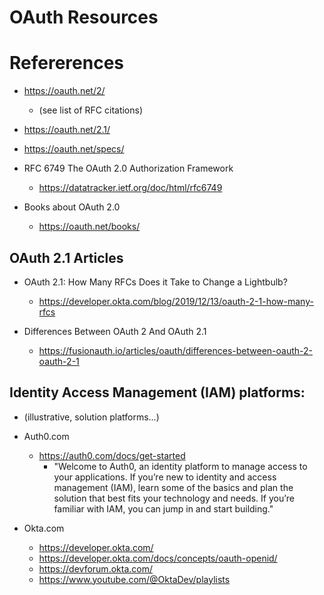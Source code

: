 
# OAuth Resources

# Refererences

- https://oauth.net/2/
  + (see list of RFC citations)

- https://oauth.net/2.1/

- https://oauth.net/specs/

- RFC 6749 The OAuth 2.0 Authorization Framework
  + https://datatracker.ietf.org/doc/html/rfc6749

- Books about OAuth 2.0
  + https://oauth.net/books/


## OAuth 2.1 Articles

- OAuth 2.1: How Many RFCs Does it Take to Change a Lightbulb?
  + https://developer.okta.com/blog/2019/12/13/oauth-2-1-how-many-rfcs

- Differences Between OAuth 2 And OAuth 2.1
  + https://fusionauth.io/articles/oauth/differences-between-oauth-2-oauth-2-1

## Identity Access Management (IAM) platforms:
- (illustrative, solution platforms...)

- Auth0.com 
  + https://auth0.com/docs/get-started
    * "Welcome to Auth0, an identity platform to manage access to your applications. If you’re new to identity and access management (IAM), learn some of the basics and plan the solution that best fits your technology and needs. If you’re familiar with IAM, you can jump in and start building."


- Okta.com
  + https://developer.okta.com/
  + https://developer.okta.com/docs/concepts/oauth-openid/
  + https://devforum.okta.com/
  + https://www.youtube.com/@OktaDev/playlists


